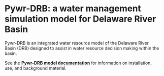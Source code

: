 # Pywr-DRB: a water management simulation model for Delaware River Basin

Pywr-DRB is an integrated water resource model of the Delaware River Basin (DRB) designed to assist in water resource decision making within the basin. 

See the [**Pywr-DRB model documentation**](https://pywr-drb.github.io/Pywr-DRB) for information on installation, use, and background material.
